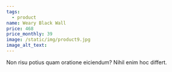 ```yaml
---
tags:
  - product
name: Weary Black Wall
price: 468
price_monthly: 39
image: /static/img/product9.jpg
image_alt_text:
---
```

Non risu potius quam oratione eiciendum? Nihil enim hoc differt.
